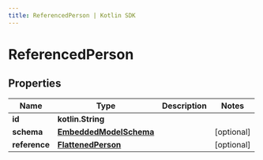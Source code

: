 ```yaml
---
title: ReferencedPerson | Kotlin SDK
---
```




# ReferencedPerson

## Properties
Name | Type | Description | Notes
------------ | ------------- | ------------- | -------------
**id** | **kotlin.String** |  | 
**schema** | [**EmbeddedModelSchema**](EmbeddedModelSchema) |  |  [optional]
**reference** | [**FlattenedPerson**](FlattenedPerson) |  |  [optional]




